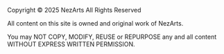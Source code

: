 Copyright © 2025 NezArts All Rights Reserved

All content on this site is owned and original work of NezArts.

You may NOT COPY, MODIFY, REUSE or REPURPOSE any and all content WITHOUT EXPRESS WRITTEN PERMISSION.
